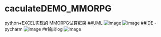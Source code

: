 # caculateDEMO_MMORPG
python+EXCEL实现的 MMORPG试算框架
##UML
![image](https://github.com/intelHEART/caculateDEMO_MMORPG/blob/master/DEMO/Caculate.png)
![image](https://github.com/intelHEART/caculateDEMO_MMORPG/blob/master/DEMO/Tool.png)
##IDE -pycharm
![image](https://github.com/intelHEART/caculateDEMO_MMORPG/blob/master/DEMO/IDE.PNG)
##输出log
![image](https://github.com/intelHEART/caculateDEMO_MMORPG/blob/master/DEMO/log.PNG)
